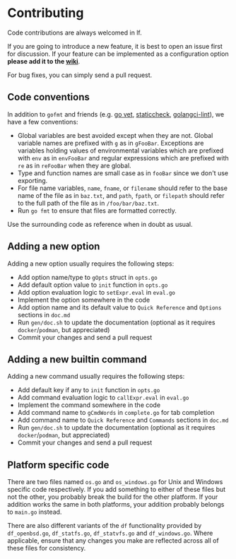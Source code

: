 # Contributing

Code contributions are always welcomed in lf.

If you are going to introduce a new feature, it is best to open an issue first for discussion. If your feature can be implemented as a configuration option **please add it to the [wiki](https://github.com/gokcehan/lf/wiki)**.

For bug fixes, you can simply send a pull request.

## Code conventions

In addition to `gofmt` and friends (e.g. [go vet](https://pkg.go.dev/cmd/vet), [staticcheck](https://staticcheck.dev/), [golangci-lint](https://golangci-lint.run/)), we have a few conventions:

- Global variables are best avoided except when they are not.
Global variable names are prefixed with `g` as in `gFooBar`.
Exceptions are variables holding values of environmental variables which are prefixed with `env` as in `envFooBar` and regular expressions which are prefixed with `re` as in `reFooBar` when they are global.
- Type and function names are small case as in `fooBar` since we don't use exporting.
- For file name variables, `name`, `fname`, or `filename` should refer to the base name of the file as in `baz.txt`, and `path`, `fpath`, or `filepath` should refer to the full path of the file as in `/foo/bar/baz.txt`.
- Run `go fmt` to ensure that files are formatted correctly.

Use the surrounding code as reference when in doubt as usual.

## Adding a new option

Adding a new option usually requires the following steps:

- Add option name/type to `gOpts` struct in `opts.go`
- Add default option value to `init` function in `opts.go`
- Add option evaluation logic to `setExpr.eval` in `eval.go`
- Implement the option somewhere in the code
- Add option name and its default value to `Quick Reference` and `Options` sections in `doc.md`
- Run `gen/doc.sh` to update the documentation (optional as it requires `docker`/`podman`, but appreciated)
- Commit your changes and send a pull request

## Adding a new builtin command

Adding a new command usually requires the following steps:

- Add default key if any to `init` function in `opts.go`
- Add command evaluation logic to `callExpr.eval` in `eval.go`
- Implement the command somewhere in the code
- Add command name to `gCmdWords` in `complete.go` for tab completion
- Add command name to `Quick Reference` and `Commands` sections in `doc.md`
- Run `gen/doc.sh` to update the documentation (optional as it requires `docker`/`podman`, but appreciated)
- Commit your changes and send a pull request

## Platform specific code

There are two files named `os.go` and `os_windows.go` for Unix and Windows specific code respectively.
If you add something to either of these files but not the other, you probably break the build for the other platform.
If your addition works the same in both platforms, your addition probably belongs to `main.go` instead.

There are also different variants of the `df` functionality provided by `df_openbsd.go`, `df_statfs.go`, `df_statvfs.go` and `df_windows.go`.
Where applicable, ensure that any changes you make are reflected across all of these files for consistency.
